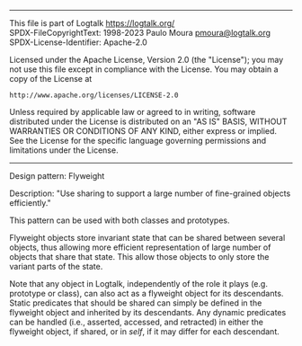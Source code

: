 ________________________________________________________________________

This file is part of Logtalk <https://logtalk.org/>  
SPDX-FileCopyrightText: 1998-2023 Paulo Moura <pmoura@logtalk.org>  
SPDX-License-Identifier: Apache-2.0

Licensed under the Apache License, Version 2.0 (the "License");
you may not use this file except in compliance with the License.
You may obtain a copy of the License at

    http://www.apache.org/licenses/LICENSE-2.0

Unless required by applicable law or agreed to in writing, software
distributed under the License is distributed on an "AS IS" BASIS,
WITHOUT WARRANTIES OR CONDITIONS OF ANY KIND, either express or implied.
See the License for the specific language governing permissions and
limitations under the License.
________________________________________________________________________


Design pattern:
	Flyweight

Description:
	"Use sharing to support a large number of fine-grained objects
	efficiently."

This pattern can be used with both classes and prototypes.

Flyweight objects store invariant state that can be shared between several
objects, thus allowing more efficient representation of large number of
objects that share that state. This allow those objects to only store the
variant parts of the state.

Note that any object in Logtalk, independently of the role it plays (e.g.
prototype or class), can also act as a flyweight object for its descendants.
Static predicates that should be shared can simply be defined in the flyweight
object and inherited by its descendants. Any dynamic predicates can be handled
(i.e., asserted, accessed, and retracted) in either the flyweight object, if
shared, or in *self*, if it may differ for each descendant.
